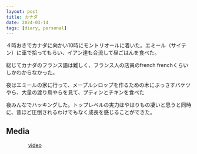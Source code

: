 ```yaml
---
layout: post
title: カナダ 
date: 2024-03-14
tags: [diary, personal]
---
```


４時おきでカナダに向かい10時にモントリオールに着いた。エミール（サイテン）に車で拾ってもらい、イアン達も合流して昼ごはんを食べた。

総じてカナダのフランス語は難しく、フランス人の店員のfrench frenchくらいしかわからなかった。

夜はエミールの家に行って、メープルシロップを作るための木にぶっさすバケツやら、大量の渡り鳥やらを見て、プティンとチキンを食べた

夜みんなでハッキングした。トップレベルの実力はやはりもの凄いと思うと同時に、昔ほど圧倒されるわけでもなく成長を感じることができた。
## Media

<div style="display: flex; flex-wrap: wrap; gap: 10px;"><img src="https://lh3.googleusercontent.com/lr/AAJ1LKcpy-OD4je_Upw55cmcPBoFkBx__TRcGgOnwaVFrN7167fTXTzL2wPmMPTA6vcPh9fd99Cpx-e-50SabsubDhcJKIyoWZ-0ULtldWKWTsQmCWenhcukWWj4fyoXbCGZfVSOvXhh8QHMO8EN2Ay1Q-DLFStlFomoWHUyHIfxmC_fyPJFDMVL5E4GDbiyi5YdvcD9n94b2USDOGjsUN00Ke3Mi-7D_e-qmHdmT1nPHllWcNEvgGRkgaMAMlNzfx9zZjalAfP3Hb3xwKh2w7WBn5jeRUv7vaHNuEI3hXD-6IDGgkjEBQ1tCuOTAq0yKRK5MjMR7COi8jaYPikMRVXqiPk6-qtb1LneA_0kpwc45ZjNpN9PwPVABrpE7GE2BbVvnbrNqTbu309G01wBhFTOS3qvxYQaVq9gyO56gqPuCCsKM5xUgzxRLeGGwSyHPtO4LfMgrqXegffykVMj1k9Suajp_jdCDjWLPOjLDuPjdylvOeNdyDD28gdVofAi_L-SZoWBvJ8nR-xwYMEJiEW-zBKJpLzUUSlKmYJJjZmcFKxZlgE4U8QeyPKh11FKDmR-nRo8DUnBIyVgMMIF7vYipjYdlzzJnRhhfWEA4H57CpeoKQieynNgdrEk6JEJz-HLiV7u6Sj4dmtwjT1vHfYKFAxZ4oamnIJ4NaTVlPzPXfMr8PQ6ss2L6GP-9LEMpMHzNEnOR5aAdzO7wKPf1fe4cnPG6s9tf1CqOgZUoBmIWVHf3QfdqvSdS6T0iC_OqJ2fKNn9iRumc0tSmTXrzqnjCvJ5dqI-eEkJAQqPCfCMRxNU4y7K07nw2dGHgJohHGCMBhhqz-GAXELNyL4jXmAfflrpnox-tMlEgqwBwczDvlIDQrRTHtphIeT2fFlZDrTYACBwEhaIwHMXzKLWjhbixiq_1jdEBpPvrhOK5Z15SWavXiuAsm_chwigO847srBMHp6zAYvUrRZYSYdJYgRqdSCESwpc7g" alt="" style="max-width: 100%; height: auto;"><br> <img src="https://lh3.googleusercontent.com/lr/AAJ1LKeNeSmWawHimJhSCT4L2uLG5OIEbTl8H7nNmH8j9PEbLJ2rS-ZRTQYVE6KWb72wUiADlSDoZz0w0GnGaRyvPA2RYZ9rzw--QyLeHStVjFnP-tR6j4m--ydHjoXd0hbxjvHXPpuk-dp5_iyxSm9jX1al7DwdTebttgltrvzwvtLP18XMaalaFrM7Kof4JpvJn6lDSCqJYBGO4Hwyv-8GJZfBhs2OcJVUrKeWIGa5efrG1-rFa5hYpNUlFGFV0pbRIo-znpO8PIT8az3L6vGG3BWPKHAlOH4qhphQeJFTuRU0mvKGB0y9yMhqj9JjpDRTN36FAfhYeuOjnr6YggEBJ-o1tocGqT_QOZYSrAVdQPosw98O52I672FOa84vc6LNHMdLulXy_o9L5ET5SehgOfLM4Kl5OJN9-HYBHnrM191nDyWJRC-DUQ6M-BbNW_iKhfQVKZpC3jcP-K8qT_oD9ACSSfGqxbGDXW8OmbD086j-J2YtMyT130QGhBMw8nUytJ1WshniS6iVWPl1JGpWpyJJKKfQPnXisKPEaIk1NO-JnYOppaVFFTDVXJNRmZmuuKzc3XMTcix_2PCrRKjP5UPQC3v0F2cDTxRss2RK5FZywO3WED6RR4-A2SsieC584mnfFneNySVk8jzR-0D3wwMBwvox2FE_isgB9tghREBc1G9bZmWvhuk6n-OOjHpG4MeWMfB97Rwe1woN_AkY6wjQmTFMJJOfo-RQZ4v0erUCDFBgapd9MwBV8VLXQWLl6UWRNqYIaUM7JEL7yKtLSMD9hn6Plh4Birb_mkHNIMmZJoVfgHGoInZJCh4DV7BPcvztOl74_S6b61S1hjEXdvd9af1oWAz2Sq-TwYoKDMmmD_VS2eCYv8Vbpz_yoIajdfTte4h9mzeQxwabOso2uL6V-bqI0YxMtNrr7ZHwB6iqTRM8vjWBjnwifuWTniCZuU-eVwe_UeV7z5HfELlkPmtWjZvP-g" alt="" style="max-width: 100%; height: auto;"><br> <img src="https://lh3.googleusercontent.com/lr/AAJ1LKfFgj8DjUrTqMIMFAV53rgsiJVleioWG1To2h3G3k71uSDABe9LqehBahAO6efgU47_esDbou1G_I4fESaHr_yw47sLTEytAIO0sRNNgCFLlCkTpjAwF9zQrW4QnQ47EqxR5vzyY4GGSBSfXXjn_KMFOV_cA9Qtz3kHt5FEAHcU316BTHn2L7B-0jFAFtuCxAfhTZt3_nA3RpCWyfazxz1bkTEq3xaG66Cd1KKtvR3ZAvRzuDnwdtJ0fb1mcXBxj0_T1S66qdczDz-s-jnunCITHqqoD-gb7DR83TlFZL2PVUxTPeF6IE2f0jszW0xoWYvIq5WIQzyDceF98InP0vX76nSTlTWPin3--nDfrmuvVnzcrvK2g10_LQzjEXSCF161somsMmOnooJbLCeFagqeZ-sJx4vwwPBzrAPWTFyYIHRftgDDGWJXThTUYYCd0WDckixvgcooM9VL2fHaTMs3kRjde5z_dNm6USBKXS7AxHhAAy5Mmqrr99Asulw9Ho3MwHuuMB8e6co9LM_avVCe3LiZKF2G9HwiK3PEVm9wHZkinPRivPJaWIIX3n6Tv4LM9d3QvW0avds8EumpUdjPz_Awo64LOke5EvC65-SYcx5HHG4dKlW_ja02UyBShuzXdlSs-TtukksYdq8z6M1Xthsn5bEZ5zfx6ypwP_-zjIgb-hm-WEuSGy1g32xnxWb_txu58TiHfN_YmWkkjlbB4w9y8p9J-UcnBnTqcZknN_o-McfBvIrXg4GqXmj5KtBBa4NpKF16FPhloNwnodcvASSXWnxjjw79OpMKtcYb0BLZVYKbc9yObTNEfndMdOl7ejwxPGj5ms75jCnADko7qherXv4S0jd4R81FMahKrwMtnpFJqu5uPYaCFY2fWjgI-DvX3lEcalV16CxgmVpLqfET5qylRSpOrY0cIbKpHBWouAYro-htwuE-A3L8MYeIHbp98_LurYNqz6yG_Qbn9Dkgpg" alt="" style="max-width: 100%; height: auto;"><br> <a href="https://photos.google.com/lr/album/ADVFWbeu50_RulrcDCXNkLO7stKdAmGPiTSKxC2SEjvKGApt6yaiPn8XlJzaDA_ITvCp1dr_Hyyw/photo/ADVFWbeTH63IPOMaFZ9UvJEqGvABtRsSaOUqXxoGQjAQiTXiWstCJZM5twcNQq1MDKaXzQaCFedTkUjpkIEZb4Oxk8ok-7yOvw">video</a><br></div>
